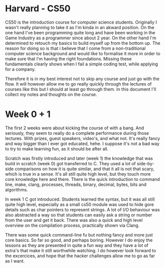 # Harvard - CS50

CS50 is the introduction course for computer science students. Originally I wasn't really planning to take it as I'm kinda in an akward position. On the one hand I've been programming quite long and have been working in the Game Industry as a programmer since about 2 year. On the other hand I'm determined to retouch my basics to build myself up from the bottom up. The reason for doing so is that i believe that I come from a non-traditional computer science background and would like to formalise it more in order to make sure that I'm having the right foundations. Missing these fundamentals clearly shows when I fail a simple coding test, while applying for a company.

Therefore it is in my best interest not to skip any course and just go with the flow. It will however allow me to go really quickly through the lectures of courses like this but I should at least go through them. In this document I'll collect my notes and thoughts on the course.

# Week 0 + 1

The first 2 weeks were about kicking the course of with a bang. And seriously, they seem to really do a complete performance during those lectures. With prizes, guest speakers, video's, and what not. It's really fancy and way bigger than I ever got educated, hehe. I suppose it's not a bad way to try to make learning fun, as it should be after all.

Scratch was firstly introduced and later (week 1) the knowledge that was build in scratch (week 0) got transferred to C. They used a lot of side-by-side comparisons on how it is quite similar, and that it all is not that scary, which is true in a sense. It's all still quite high level, but they touch more core knowledge here and there. There is the quick introduction to command line, make, clang, processes, threads, binary, decimal, bytes, bits and algorithms.

In week 1 C got introduced. Students learned the syntax, but it was all still quite high level, especially as a small cs50 module was used to hide gore details such as char pointers to represent strings. A lot of I/O behaviour was also abstracted a way so that students can easily ask a string or number from the user and get it back. There was also a quick and high level overview on the compilation process, practically shown via Clang.

There was some quick command-line fu but nothing fancy and more just core basics. So far so good, and perhaps boring. However I do enjoy the lessons as they are presented in quite a fun way and they have a lot of extra's that make it still worthwhile watching. I do however look forward to the excercices, and hope that the hacker challenges allow me to go as far as I want.